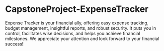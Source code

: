# CapstoneProject-ExpenseTracker
Expense Tracker is your financial ally, offering easy expense tracking, budget management, insightful reports, and robust security. It puts you in control, facilitates wise decisions, and helps you achieve financial milestones. We appreciate your attention and look forward to your financial success!
